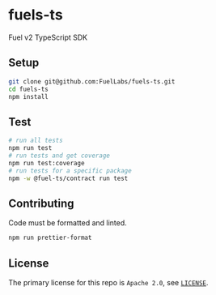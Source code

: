 # fuels-ts

Fuel v2 TypeScript SDK

## Setup

```sh
git clone git@github.com:FuelLabs/fuels-ts.git
cd fuels-ts
npm install
```

## Test

```sh
# run all tests
npm run test
# run tests and get coverage
npm run test:coverage
# run tests for a specific package
npm -w @fuel-ts/contract run test
```

## Contributing

Code must be formatted and linted.

```sh
npm run prettier-format
```

## License

The primary license for this repo is `Apache 2.0`, see [`LICENSE`](./LICENSE).
